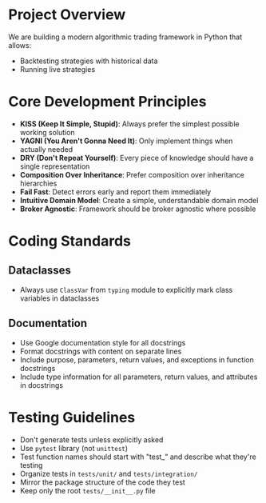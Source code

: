 # Project Overview

We are building a modern algorithmic trading framework in Python that allows:
- Backtesting strategies with historical data
- Running live strategies

# Core Development Principles

- **KISS (Keep It Simple, Stupid)**: Always prefer the simplest possible working solution
- **YAGNI (You Aren't Gonna Need It)**: Only implement things when actually needed
- **DRY (Don't Repeat Yourself)**: Every piece of knowledge should have a single representation
- **Composition Over Inheritance**: Prefer composition over inheritance hierarchies
- **Fail Fast**: Detect errors early and report them immediately
- **Intuitive Domain Model**: Create a simple, understandable domain model
- **Broker Agnostic**: Framework should be broker agnostic where possible

# Coding Standards

## Dataclasses

- Always use `ClassVar` from `typing` module to explicitly mark class variables in dataclasses

## Documentation

- Use Google documentation style for all docstrings
- Format docstrings with content on separate lines
- Include purpose, parameters, return values, and exceptions in function docstrings
- Include type information for all parameters, return values, and attributes in docstrings

# Testing Guidelines

- Don't generate tests unless explicitly asked
- Use `pytest` library (not `unittest`)
- Test function names should start with "test_" and describe what they're testing
- Organize tests in `tests/unit/` and `tests/integration/`
- Mirror the package structure of the code they test
- Keep only the root `tests/__init__.py` file
